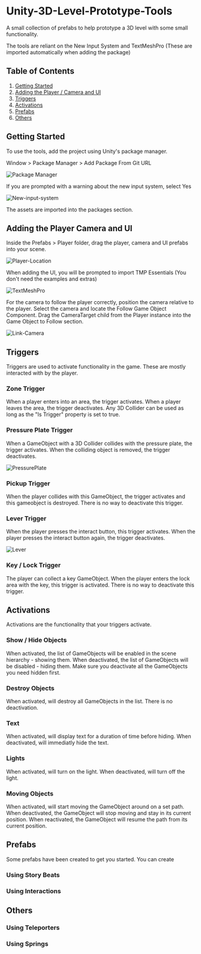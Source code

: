 # Unity-3D-Level-Prototype-Tools
A small collection of prefabs to help prototype a 3D level with some small functionality.

The tools are reliant on the New Input System and TextMeshPro (These are imported automatically when adding the package)


## Table of Contents
1. [Getting Started](#getting-started)
2. [Adding the Player / Camera and UI](#adding-the-player-camera-and-ui)
3. [Triggers](#triggers)
4. [Activations](#activations)
5. [Prefabs](#prefabs)
6. [Others](#others)



## Getting Started
To use the tools, add the project using Unity's package manager.

Window > Package Manager > Add Package From Git URL

![Package Manager](https://user-images.githubusercontent.com/34044928/144337933-f6b1ef4a-d179-42ce-b717-7ea30f53a5ee.png)

If you are prompted with a warning about the new input system, select Yes

![New-input-system](https://user-images.githubusercontent.com/34044928/144338031-2c8a2d36-c317-41aa-9270-b310f3d21bfc.png)

The assets are imported into the packages section.


## Adding the Player Camera and UI
Inside the Prefabs > Player folder, drag the player, camera and UI prefabs into your scene.

![Player-Location](https://user-images.githubusercontent.com/34044928/144341267-fc2f38ab-ddc3-45f2-9428-1b62273a74ea.png)

When adding the UI, you will be prompted to import TMP Essentials (You don't need the examples and extras)

![TextMeshPro](https://user-images.githubusercontent.com/34044928/144338444-cf268af6-85e2-4edf-a942-8bc81b0cc6e7.png)

For the camera to follow the player correctly, position the camera relative to the player.
Select the camera and locate the Follow Game Object Component. Drag the CameraTarget child from the Player instance into the Game Object to Follow section.

![Link-Camera](https://user-images.githubusercontent.com/34044928/144341970-a2247214-7b4c-4cd5-b9e0-6e0d7230fc50.png)


## Triggers
Triggers are used to activate functionality in the game. These are mostly interacted with by the player.

### Zone Trigger
When a player enters into an area, the trigger activates. When a player leaves the area, the trigger deactivates. Any 3D Collider can be used as long as the "Is Trigger" property is set to true. 

### Pressure Plate Trigger
When a GameObject with a 3D Collider collides with the pressure plate, the trigger activates. When the colliding object is removed, the trigger deactivates.

![PressurePlate](https://user-images.githubusercontent.com/34044928/147014740-c2158d97-4fa5-44cc-b28e-c705c29188b1.gif)

### Pickup Trigger
When the player collides with this GameObject, the trigger activates and this gameobject is destroyed. There is no way to deactivate this trigger.

### Lever Trigger
When the player presses the interact button, this trigger activates. When the player presses the interact button again, the trigger deactivates.

![Lever](https://user-images.githubusercontent.com/34044928/147014436-45d3e111-6aa5-4b66-8de3-8cdbbecfa1eb.gif)

### Key / Lock Trigger
The player can collect a key GameObject. When the player enters the lock area with the key, this trigger is activated. There is no way to deactivate this trigger.





## Activations
Activations are the functionality that your triggers activate.

### Show / Hide Objects
When activated, the list of GameObjects will be enabled in the scene hierarchy - showing them. When deactivated, the list of GameObjects will be disabled - hiding them. Make sure you deactivate all the GameObjects you need hidden first.

### Destroy Objects
When activated, will destroy all GameObjects in the list. There is no deactivation. 

### Text
When activated, will display text for a duration of time before hiding. When deactivated, will immediatly hide the text.

### Lights
When activated, will turn on the light. When deactivated, will turn off the light.

### Moving Objects
When activated, will start moving the GameObject around on a set path. When deactivated, the GameObject will stop moving and stay in its current position. When reactivated, the GameObject will resume the path from its current position. 

## Prefabs
Some prefabs have been created to get you started. You can create 

### Using Story Beats


### Using Interactions




## Others

### Using Teleporters

### Using Springs
